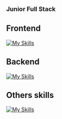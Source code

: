 ### Junior Full Stack
## Frontend
[![My Skills](https://skillicons.dev/icons?i=js,html,css,react)](https://skillicons.dev)
## Backend
[![My Skills](https://skillicons.dev/icons?i=nodejs,mongodb,expressjs)](https://skillicons.dev)
## Others skills
[![My Skills](https://skillicons.dev/icons?i=java,python,cpp,c,git)](https://skillicons.dev)

<!---
SbleitZ/SbleitZ is a ✨ special ✨ repository because its `README.md` (this file) appears on your GitHub profile.
You can click the Preview link to take a look at your changes.
--->
